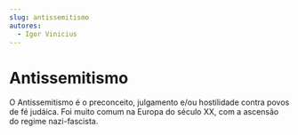 ```yaml
---
slug: antissemitismo
autores:
  - Igor Vinicius
---
```


# Antissemitismo

O Antissemitismo é o preconceito, julgamento e/ou hostilidade contra povos de fé judáica. Foi
muito comum na Europa do século XX, com a ascensão do regime nazi-fascista.
